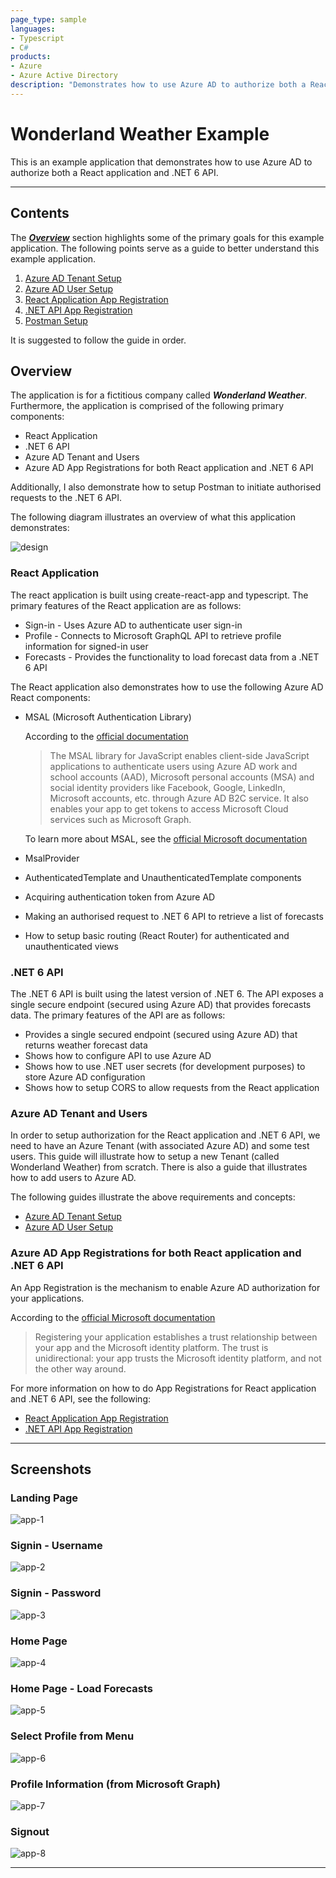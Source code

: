 ```yaml
---
page_type: sample
languages:
- Typescript
- C#
products:
- Azure
- Azure Active Directory
description: "Demonstrates how to use Azure AD to authorize both a React application and .NET 6 API"
---
```


# Wonderland Weather Example

This is an example application that demonstrates how to use Azure AD to authorize both a React application and .NET 6 API.

---

## Contents

The **_[Overview](#overview)_** section highlights some of the primary goals for this example application. The following points serve as a guide to better understand this example application.

1. [Azure AD Tenant Setup]
1. [Azure AD User Setup]
1. [React Application App Registration]
1. [.NET API App Registration]
1. [Postman Setup]

It is suggested to follow the guide in order.

## Overview

The application is for a fictitious company called **_Wonderland Weather_**. Furthermore, the application is comprised of the following primary components:

- React Application
- .NET 6 API
- Azure AD Tenant and Users
- Azure AD App Registrations for both React application and .NET 6 API

Additionally, I also demonstrate how to setup Postman to initiate authorised requests to the .NET 6 API.

The following diagram illustrates an overview of what this application demonstrates:

![design](https://user-images.githubusercontent.com/33935506/137100747-0bc8a06b-0fbe-4471-9781-ede7e6524c8d.png)

### React Application

The react application is built using create-react-app and typescript. The primary features of the React application are as follows:

- Sign-in - Uses Azure AD to authenticate user sign-in
- Profile - Connects to Microsoft GraphQL API to retrieve profile information for signed-in user
- Forecasts - Provides the functionality to load forecast data from a .NET 6 API

The React application also demonstrates how to use the following Azure AD React components:

- MSAL (Microsoft Authentication Library)
  
  According to the [official documentation](https://www.npmjs.com/package/@azure/msal-react#about)

  > The MSAL library for JavaScript enables client-side JavaScript applications to authenticate users using Azure AD work and school accounts (AAD), Microsoft personal accounts (MSA) and social identity providers like Facebook, Google, LinkedIn, Microsoft accounts, etc. through Azure AD B2C service. It also enables your app to get tokens to access Microsoft Cloud services such as Microsoft Graph.

  To learn more about MSAL, see the [official Microsoft documentation](https://docs.microsoft.com/en-gb/azure/active-directory/develop/msal-overview)

- MsalProvider
- AuthenticatedTemplate and UnauthenticatedTemplate components
- Acquiring authentication token from Azure AD
- Making an authorised request to .NET 6 API to retrieve a list of forecasts
- How to setup basic routing (React Router) for authenticated and unauthenticated views

### .NET 6 API

The .NET 6 API is built using the latest version of .NET 6. The API exposes a single secure endpoint (secured using Azure AD) that provides forecasts data. The primary features of the API are as follows:

- Provides a single secured endpoint (secured using Azure AD) that returns weather forecast data
- Shows how to configure API to use Azure AD
- Shows how to use .NET user secrets (for development purposes) to store Azure AD configuration
- Shows how to setup CORS to allow requests from the React application

### Azure AD Tenant and Users

In order to setup authorization for the React application and .NET 6 API, we need to have an Azure Tenant (with associated Azure AD) and some test users. This guide will illustrate how to setup a new Tenant (called Wonderland Weather) from scratch. There is also a guide that illustrates how to add users to Azure AD.

The following guides illustrate the above requirements and concepts:

- [Azure AD Tenant Setup]
- [Azure AD User Setup]

### Azure AD App Registrations for both React application and .NET 6 API

An App Registration is the mechanism to enable Azure AD authorization for your applications.

According to the [official Microsoft documentation](https://docs.microsoft.com/en-us/azure/active-directory/develop/quickstart-register-app#register-an-application)

> Registering your application establishes a trust relationship between your app and the Microsoft identity platform. The trust is unidirectional: your app trusts the Microsoft identity platform, and not the other way around.

For more information on how to do App Registrations for React application and .NET 6 API, see the following:

- [React Application App Registration]
- [.NET API App Registration]

---

## Screenshots

### Landing Page

![app-1](https://user-images.githubusercontent.com/33935506/135736348-f131f344-29c0-42ac-9b62-8620fc7e5d2a.png)

### Signin - Username

![app-2](https://user-images.githubusercontent.com/33935506/135736349-b9d2dbd5-cdb1-49dc-870d-29e42e3fc582.png)

### Signin - Password

![app-3](https://user-images.githubusercontent.com/33935506/135736350-40006ed3-24a7-4322-b8f9-6b6663b49ddc.png)

### Home Page

![app-4](https://user-images.githubusercontent.com/33935506/135736352-8afa1d4a-8b44-4bc0-bf88-c2c47de249d6.png)

### Home Page - Load Forecasts

![app-5](https://user-images.githubusercontent.com/33935506/135736354-f8d7da95-d117-4f7a-bc39-7bffa944306a.png)

### Select Profile from Menu

![app-6](https://user-images.githubusercontent.com/33935506/135736355-c4c0b9cf-fc2c-4771-8546-0a5555b6ea43.png)

### Profile Information (from Microsoft Graph)

![app-7](https://user-images.githubusercontent.com/33935506/135736356-9438b53f-df15-40eb-9b7f-186ff17f60a9.png)

### Signout

![app-8](https://user-images.githubusercontent.com/33935506/135736357-77e2f7f6-8207-4d6c-bb43-f73f2d06bfb9.png)

---

[Azure AD Tenant Setup]: https://github.com/drminnaar/azure-dotnet-examples/blob/main/active-directory/WonderlandWeather/docs/1-azuread-tenant-setup.md
[Azure AD User Setup]: https://github.com/drminnaar/azure-dotnet-examples/blob/main/active-directory/WonderlandWeather/docs/2-azuread-user-setup.md
[React Application App Registration]: https://github.com/drminnaar/azure-dotnet-examples/blob/main/active-directory/WonderlandWeather/docs/3-reactapp-azuread-appregistration.md
[.NET API App Registration]: https://github.com/drminnaar/azure-dotnet-examples/blob/main/active-directory/WonderlandWeather/docs/4-api-azuread-appregistration.md
[Postman Setup]: https://github.com/drminnaar/azure-dotnet-examples/blob/main/active-directory/WonderlandWeather/docs/5-postman-setup.md